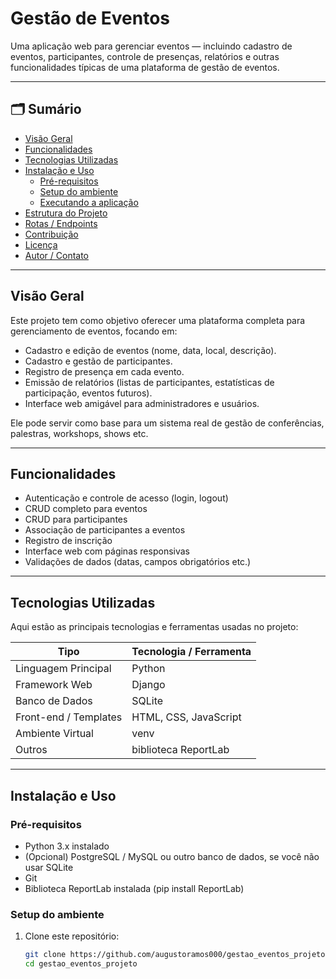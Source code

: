 # Gestão de Eventos

Uma aplicação web para gerenciar eventos — incluindo cadastro de eventos, participantes, controle de presenças, relatórios e outras funcionalidades típicas de uma plataforma de gestão de eventos.

---

## 🗂️ Sumário

- [Visão Geral](#visão-geral)  
- [Funcionalidades](#funcionalidades)  
- [Tecnologias Utilizadas](#tecnologias-utilizadas)  
- [Instalação e Uso](#instalação-e-uso)  
  - [Pré-requisitos](#pré-requisitos)  
  - [Setup do ambiente](#setup-do-ambiente)  
  - [Executando a aplicação](#executando-a-aplicação)  
- [Estrutura do Projeto](#estrutura-do-projeto)  
- [Rotas / Endpoints](#rotas--endpoints)  
- [Contribuição](#contribuição)  
- [Licença](#licença)  
- [Autor / Contato](#autor--contato)

---

## Visão Geral

Este projeto tem como objetivo oferecer uma plataforma completa para gerenciamento de eventos, focando em:

- Cadastro e edição de eventos (nome, data, local, descrição).  
- Cadastro e gestão de participantes.  
- Registro de presença em cada evento.  
- Emissão de relatórios (listas de participantes, estatísticas de participação, eventos futuros).  
- Interface web amigável para administradores e usuários.  

Ele pode servir como base para um sistema real de gestão de conferências, palestras, workshops, shows etc.

---

## Funcionalidades

- Autenticação e controle de acesso (login, logout)  
- CRUD completo para eventos  
- CRUD para participantes  
- Associação de participantes a eventos  
- Registro de inscrição 
- Interface web com páginas responsivas  
- Validações de dados (datas, campos obrigatórios etc.)  

---

## Tecnologias Utilizadas

Aqui estão as principais tecnologias e ferramentas usadas no projeto:

| Tipo | Tecnologia / Ferramenta |
|------|--------------------------|
| Linguagem Principal | Python |
| Framework Web |Django|
| Banco de Dados |SQLite|
| Front-end / Templates | HTML, CSS, JavaScript |
| Ambiente Virtual | venv |
| Outros | biblioteca ReportLab |

---

## Instalação e Uso

### Pré-requisitos

- Python 3.x instalado  
- (Opcional) PostgreSQL / MySQL ou outro banco de dados, se você não usar SQLite  
- Git
- Biblioteca ReportLab instalada (pip install ReportLab) 

### Setup do ambiente

1. Clone este repositório:

   ```bash
   git clone https://github.com/augustoramos000/gestao_eventos_projeto.git
   cd gestao_eventos_projeto
